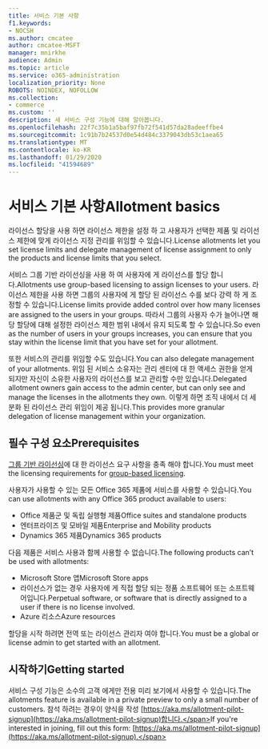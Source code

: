 ```yaml
---
title: 서비스 기본 사항
f1.keywords:
- NOCSH
ms.author: cmcatee
author: cmcatee-MSFT
manager: mnirkhe
audience: Admin
ms.topic: article
ms.service: o365-administration
localization_priority: None
ROBOTS: NOINDEX, NOFOLLOW
ms.collection:
- commerce
ms.custom: ''
description: 새 서비스 구성 기능에 대해 알아봅니다.
ms.openlocfilehash: 22f7c35b1a5baf97fb72f541d57da28adeeffbe4
ms.sourcegitcommit: 1c91b7b24537d0e54d484c3379043db53c1aea65
ms.translationtype: MT
ms.contentlocale: ko-KR
ms.lasthandoff: 01/29/2020
ms.locfileid: "41594689"
---
```

# <a name="allotment-basics"></a><span data-ttu-id="db6fd-103">서비스 기본 사항</span><span class="sxs-lookup"><span data-stu-id="db6fd-103">Allotment basics</span></span>

<span data-ttu-id="db6fd-104">라이선스 할당을 사용 하면 라이선스 제한을 설정 하 고 사용자가 선택한 제품 및 라이선스 제한에 맞게 라이선스 지정 관리를 위임할 수 있습니다.</span><span class="sxs-lookup"><span data-stu-id="db6fd-104">License allotments let you set license limits and delegate management of license assignment to only the products and license limits that you select.</span></span>

<span data-ttu-id="db6fd-105">서비스 그룹 기반 라이선싱을 사용 하 여 사용자에 게 라이선스를 할당 합니다.</span><span class="sxs-lookup"><span data-stu-id="db6fd-105">Allotments use group-based licensing to assign licenses to your users.</span></span> <span data-ttu-id="db6fd-106">라이선스 제한을 사용 하면 그룹의 사용자에 게 할당 된 라이선스 수를 보다 강력 하 게 조정할 수 있습니다.</span><span class="sxs-lookup"><span data-stu-id="db6fd-106">License limits provide added control over how many licenses are assigned to the users in your groups.</span></span> <span data-ttu-id="db6fd-107">따라서 그룹의 사용자 수가 늘어나면 해당 할당에 대해 설정한 라이선스 제한 범위 내에서 유지 되도록 할 수 있습니다.</span><span class="sxs-lookup"><span data-stu-id="db6fd-107">So even as the number of users in your groups increases, you can ensure that you stay within the license limit that you have set for your allotment.</span></span>

<span data-ttu-id="db6fd-108">또한 서비스의 관리를 위임할 수도 있습니다.</span><span class="sxs-lookup"><span data-stu-id="db6fd-108">You can also delegate management of your allotments.</span></span> <span data-ttu-id="db6fd-109">위임 된 서비스 소유자는 관리 센터에 대 한 액세스 권한을 얻게 되지만 자신이 소유한 사용자의 라이선스를 보고 관리할 수만 있습니다.</span><span class="sxs-lookup"><span data-stu-id="db6fd-109">Delegated allotment owners gain access to the admin center, but can only see and manage the licenses in the allotments they own.</span></span> <span data-ttu-id="db6fd-110">이렇게 하면 조직 내에서 더 세분화 된 라이선스 관리 위임이 제공 됩니다.</span><span class="sxs-lookup"><span data-stu-id="db6fd-110">This provides more granular delegation of license management within your organization.</span></span>

## <a name="prerequisites"></a><span data-ttu-id="db6fd-111">필수 구성 요소</span><span class="sxs-lookup"><span data-stu-id="db6fd-111">Prerequisites</span></span>

<span data-ttu-id="db6fd-112">[그룹 기반 라이선싱](https://docs.microsoft.com/azure/active-directory/fundamentals/active-directory-licensing-whatis-azure-portal#licensing-requirements)에 대 한 라이선스 요구 사항을 충족 해야 합니다.</span><span class="sxs-lookup"><span data-stu-id="db6fd-112">You must meet the licensing requirements for [group-based licensing](https://docs.microsoft.com/azure/active-directory/fundamentals/active-directory-licensing-whatis-azure-portal#licensing-requirements).</span></span>

<span data-ttu-id="db6fd-113">사용자가 사용할 수 있는 모든 Office 365 제품에 서비스를 사용할 수 있습니다.</span><span class="sxs-lookup"><span data-stu-id="db6fd-113">You can use allotments with any Office 365 product available to users:</span></span>

- <span data-ttu-id="db6fd-114">Office 제품군 및 독립 실행형 제품</span><span class="sxs-lookup"><span data-stu-id="db6fd-114">Office suites and standalone products</span></span>
- <span data-ttu-id="db6fd-115">엔터프라이즈 및 모바일 제품</span><span class="sxs-lookup"><span data-stu-id="db6fd-115">Enterprise and Mobility products</span></span>
- <span data-ttu-id="db6fd-116">Dynamics 365 제품</span><span class="sxs-lookup"><span data-stu-id="db6fd-116">Dynamics 365 products</span></span>

<span data-ttu-id="db6fd-117">다음 제품은 서비스 사용과 함께 사용할 수 없습니다.</span><span class="sxs-lookup"><span data-stu-id="db6fd-117">The following products can’t be used with allotments:</span></span>

- <span data-ttu-id="db6fd-118">Microsoft Store 앱</span><span class="sxs-lookup"><span data-stu-id="db6fd-118">Microsoft Store apps</span></span>
- <span data-ttu-id="db6fd-119">라이선스가 없는 경우 사용자에 게 직접 할당 되는 정품 소프트웨어 또는 소프트웨어입니다.</span><span class="sxs-lookup"><span data-stu-id="db6fd-119">Perpetual software, or software that is directly assigned to a user if there is no license involved.</span></span>
- <span data-ttu-id="db6fd-120">Azure 리소스</span><span class="sxs-lookup"><span data-stu-id="db6fd-120">Azure resources</span></span>

<span data-ttu-id="db6fd-121">할당을 시작 하려면 전역 또는 라이선스 관리자 여야 합니다.</span><span class="sxs-lookup"><span data-stu-id="db6fd-121">You must be a global or license admin to get started with an allotment.</span></span>

## <a name="getting-started"></a><span data-ttu-id="db6fd-122">시작하기</span><span class="sxs-lookup"><span data-stu-id="db6fd-122">Getting started</span></span>

<span data-ttu-id="db6fd-123">서비스 구성 기능은 소수의 고객 에게만 전용 미리 보기에서 사용할 수 있습니다.</span><span class="sxs-lookup"><span data-stu-id="db6fd-123">The allotments feature is available in a private preview to only a small number of customers.</span></span> <span data-ttu-id="db6fd-124">참석 하려는 경우이 양식을 작성 [https://aka.ms/allotment-pilot-signup](https://aka.ms/allotment-pilot-signup)합니다.</span><span class="sxs-lookup"><span data-stu-id="db6fd-124">If you're interested in joining, fill out this form: [https://aka.ms/allotment-pilot-signup](https://aka.ms/allotment-pilot-signup).</span></span>
